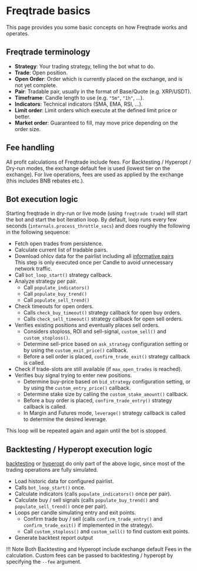 # Freqtrade basics

This page provides you some basic concepts on how Freqtrade works and operates.

## Freqtrade terminology

* **Strategy**: Your trading strategy, telling the bot what to do.
* **Trade**: Open position.
* **Open Order**: Order which is currently placed on the exchange, and is not yet complete.
* **Pair**: Tradable pair, usually in the format of Base/Quote (e.g. XRP/USDT).
* **Timeframe**: Candle length to use (e.g. `"5m"`, `"1h"`, ...).
* **Indicators**: Technical indicators (SMA, EMA, RSI, ...).
* **Limit order**: Limit orders which execute at the defined limit price or better.
* **Market order**: Guaranteed to fill, may move price depending on the order size.

## Fee handling

All profit calculations of Freqtrade include fees. For Backtesting / Hyperopt / Dry-run modes, the exchange default fee is used (lowest tier on the exchange). For live operations, fees are used as applied by the exchange (this includes BNB rebates etc.).

## Bot execution logic

Starting freqtrade in dry-run or live mode (using `freqtrade trade`) will start the bot and start the bot iteration loop.
By default, loop runs every few seconds (`internals.process_throttle_secs`) and does roughly the following in the following sequence:

* Fetch open trades from persistence.
* Calculate current list of tradable pairs.
* Download ohlcv data for the pairlist including all [informative pairs](strategy-customization.md#get-data-for-non-tradeable-pairs)  
  This step is only executed once per Candle to avoid unnecessary network traffic.
* Call `bot_loop_start()` strategy callback.
* Analyze strategy per pair.
  * Call `populate_indicators()`
  * Call `populate_buy_trend()`
  * Call `populate_sell_trend()`
* Check timeouts for open orders.
  * Calls `check_buy_timeout()` strategy callback for open buy orders.
  * Calls `check_sell_timeout()` strategy callback for open sell orders.
* Verifies existing positions and eventually places sell orders.
  * Considers stoploss, ROI and sell-signal, `custom_sell()` and `custom_stoploss()`.
  * Determine sell-price based on `ask_strategy` configuration setting or by using the `custom_exit_price()` callback.
  * Before a sell order is placed, `confirm_trade_exit()` strategy callback is called.
* Check if trade-slots are still available (if `max_open_trades` is reached).
* Verifies buy signal trying to enter new positions.
  * Determine buy-price based on `bid_strategy` configuration setting, or by using the `custom_entry_price()` callback.
  * Determine stake size by calling the `custom_stake_amount()` callback.
  * Before a buy order is placed, `confirm_trade_entry()` strategy callback is called.
  * In Margin and Futures mode, `leverage()` strategy callback is called to determine the desired leverage.

This loop will be repeated again and again until the bot is stopped.

## Backtesting / Hyperopt execution logic

[backtesting](backtesting.md) or [hyperopt](hyperopt.md) do only part of the above logic, since most of the trading operations are fully simulated.

* Load historic data for configured pairlist.
* Calls `bot_loop_start()` once.
* Calculate indicators (calls `populate_indicators()` once per pair).
* Calculate buy / sell signals (calls `populate_buy_trend()` and `populate_sell_trend()` once per pair).
* Loops per candle simulating entry and exit points.
  * Confirm trade buy / sell (calls `confirm_trade_entry()` and `confirm_trade_exit()` if implemented in the strategy).
  * Call `custom_stoploss()` and `custom_sell()` to find custom exit points.
* Generate backtest report output

!!! Note
    Both Backtesting and Hyperopt include exchange default Fees in the calculation. Custom fees can be passed to backtesting / hyperopt by specifying the `--fee` argument.
